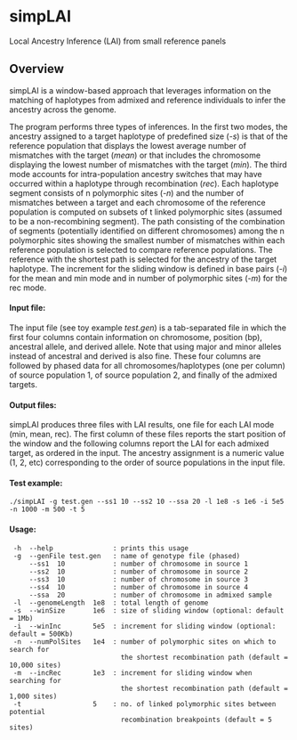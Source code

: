 # simpLAI
Local Ancestry Inference (LAI) from small reference panels

## Overview
simpLAI is a window-based approach that leverages information on the matching of haplotypes from admixed and reference individuals to infer the ancestry across the genome.

The program performs three types of inferences. In the first two modes, the ancestry assigned to a target haplotype of predefined size (*-s*) is that of the reference population that displays the lowest average number of mismatches with the target (*mean*) or that includes the chromosome displaying the lowest number of mismatches with the target (*min*). The third mode accounts for intra-population ancestry switches that may have occurred within a haplotype through recombination (*rec*). Each haplotype segment consists of n polymorphic sites (*-n*) and the number of mismatches between a target and each chromosome of the reference population is computed on subsets of t linked polymorphic sites (assumed to be a non-recombining segment). The path consisting of the combination of segments (potentially identified on different chromosomes) among the n polymorphic sites showing the smallest number of mismatches within each reference population is selected to compare reference populations. The reference with the shortest path is selected for the ancestry of the target haplotype. The increment for the sliding window is defined in base pairs (*-i*) for the mean and min mode and in number of polymorphic sites (*-m*) for the rec mode.

#### Input file:
The input file (see toy example *test.gen*) is a tab-separated file in which the first four columns contain information on chromosome, position (bp), ancestral allele, and derived allele. Note that using major and minor alleles instead of ancestral and derived is also fine. These four columns are followed by phased data for all chromosomes/haplotypes (one per column) of source population 1, of source population 2, and finally of the admixed targets.

#### Output files:
simpLAI produces three files with LAI results, one file for each LAI mode (min, mean, rec). The first column of these files reports the start position of the window and the following columns report the LAI for each admixed target, as ordered in the input. The ancestry assignment is a numeric value (1, 2, etc) corresponding to the order of source populations in the input file.

#### Test example:
```console
./simpLAI -g test.gen --ss1 10 --ss2 10 --ssa 20 -l 1e8 -s 1e6 -i 5e5 -n 1000 -m 500 -t 5
```

#### Usage:
```console
 -h  --help               : prints this usage  
 -g  --genFile test.gen   : name of genotype file (phased)  
     --ss1  10            : number of chromosome in source 1  
     --ss2  10            : number of chromosome in source 2  
     --ss3  10            : number of chromosome in source 3  
     --ss4  10            : number of chromosome in source 4  
     --ssa  20            : number of chromosome in admixed sample  
 -l  --genomeLength  1e8  : total length of genome  
 -s  --winSize       1e6  : size of sliding window (optional: default = 1Mb)  
 -i  --winInc        5e5  : increment for sliding window (optional: default = 500Kb)  
 -n  --numPolSites   1e4  : number of polymorphic sites on which to search for  
                            the shortest recombination path (default = 10,000 sites)  
 -m  --incRec        1e3  : increment for sliding window when searching for  
                            the shortest recombination path (default = 1,000 sites)  
 -t                  5    : no. of linked polymorphic sites between potential  
                            recombination breakpoints (default = 5 sites)  
```
